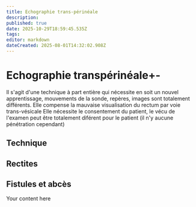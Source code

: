 ```yaml
---
title: Echographie trans-périnéale
description: 
published: true
date: 2025-10-29T18:59:45.535Z
tags: 
editor: markdown
dateCreated: 2025-08-01T14:32:02.908Z
---
```


# Echographie transpérinéale+-
Il s'agit d'une technique à part entière qui nécessite en soit un nouvel apprentissage, mouvements de la sonde, repères, images sont totalement différents.
Elle compense la mauvaise visualisation du rectum par voie trans-vésicale
Elle nécessite le consentement du patient, le vécu de l'examen peut être totalement diférent pour le patient (il n'y aucune pénétration cependant)
## Technique
## Rectites
## Fistules et abcès
Your content here